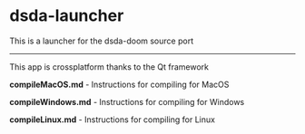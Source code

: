 # dsda-launcher
This is a launcher for the dsda-doom source port
___
This app is crossplatform thanks to the Qt framework

**compileMacOS.md** - Instructions for compiling for MacOS

**compileWindows.md** - Instructions for compiling for Windows

**compileLinux.md** - Instructions for compiling for Linux
